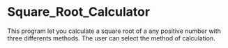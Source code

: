 # Square_Root_Calculator
This program let you calculate a square root of a any  positive number with three differents methods. The user can select the method of calculation.
